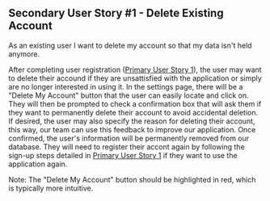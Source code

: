 ## Secondary User Story #1 - Delete Existing Account

As an existing user I want to delete my account so that my data isn't held anymore.

After completing user registration ([Primary User Story 1](./Primary1.md)), the user may want to delete their accound if they are unsattisfied with the application or simply are no longer interested in using it. In the settings page, there will be a "Delete My Account" button that the user can easily locate and click on. They will then be prompted to check a confirmation box that will ask them if they want to permanently delete their account to avoid accidental deletion. If desired, the user may also specify the reason for deleting their account, this way, our team can use this feedback to improve our application. Once confirmed, the user's information will be permanently removed from our database. They will need to register their accont again by following the sign-up steps detailed in [Primary User Story 1](./Primary1.md) if they want to use the application again. 

Note: The "Delete My Account" button should be highlighted in red, which is typically more intuitive. 
